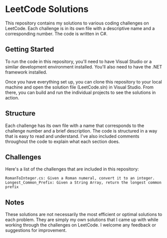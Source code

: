 # LeetCode Solutions

This repository contains my solutions to various coding challenges on LeetCode. Each challenge is in its own file with a descriptive name and a corresponding number. The code is written in C#.
## Getting Started

To run the code in this repository, you'll need to have Visual Studio or a similar development environment installed. You'll also need to have the .NET framework installed.

Once you have everything set up, you can clone this repository to your local machine and open the solution file (LeetCode.sln) in Visual Studio. From there, you can build and run the individual projects to see the solutions in action.
## Structure

Each challenge has its own file with a name that corresponds to the challenge number and a brief description. The code is structured in a way that is easy to read and understand. I've also included comments throughout the code to explain what each section does.
## Challenges

Here's a list of the challenges that are included in this repository:

    RomanToInteger.cs: Given a Roman numeral, convert it to an integer. 
    Longest_Common_Prefix: Given a String Array, return the longest common prefix 

## Notes

These solutions are not necessarily the most efficient or optimal solutions to each problem. They are simply my own solutions that I came up with while working through the challenges on LeetCode. I welcome any feedback or suggestions for improvement.
